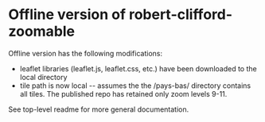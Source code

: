 # Offline version of robert-clifford-zoomable
Offline version has the following modifications:
- leaflet libraries (leaflet.js, leaflet.css, etc.) have been downloaded to the local directory
- tile path is now local -- assumes the the /pays-bas/ directory contains all tiles. The published repo has retained only zoom levels 9-11.

See top-level readme for more general documentation.